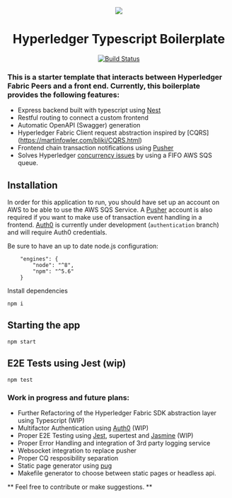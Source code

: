 <center>

![](https://cdn-images-1.medium.com/max/1200/1*2646BxDq2ICh_oNFPolAXQ.jpeg)

# Hyperledger Typescript Boilerplate 

[![Build Status](https://travis-ci.org/wearetheledger/hyperledger-typescript-boilerplate.svg?branch=master)](https://travis-ci.org/wearetheledger/hyperledger-typescript-boilerplate)

</center>

### This is a starter template that interacts between Hyperledger Fabric Peers and a front end. Currently, this boilerplate provides the following features:

- Express backend built with typescript using [Nest](https://github.com/kamilmysliwiec/nest) 
- Restful routing to connect a custom frontend
- Automatic OpenAPI (Swagger) generation
- Hyperledger Fabric Client request abstraction inspired by [CQRS]
(https://martinfowler.com/bliki/CQRS.html)
- Frontend chain transaction notifications using [Pusher](https://pusher.com)
- Solves Hyperledger [concurrency issues](https://medium.com/wearetheledger/hyperledger-fabric-concurrency-really-eccd901e4040) by using a FIFO AWS SQS queue.


## Installation

In order for this application to run, you should have set up an account on AWS to be able to use the AWS SQS Service. A [Pusher](https://pusher.com) account is also required if you want to make use of transaction event handling in a frontend.
[Auth0](https://auth0.com/) is currently under development (`authentication` branch) and will require Auth0 credentials.

Be sure to have an up to date node.js configuration:
```
    "engines": {
        "node": "^8",
        "npm": "^5.6"
    }
```
Install dependencies

`npm i`

## Starting the app


`npm start`

## E2E Tests using Jest (wip)

`npm test`


### Work in progress and future plans:

- Further Refactoring of the Hyperledger Fabric SDK abstraction layer using Typescript (WIP)
- Multifactor Authentication using [Auth0](https://auth0.com/) (WIP)
- Proper E2E Testing using [Jest](https://facebook.github.io/jest/), supertest and [Jasmine](https://jasmine.github.io/) (WIP)
- Proper Error Handling and integration of 3rd party logging service
- Websocket integration to replace pusher
- Proper CQ resposibility separation
- Static page generator using [pug](https://pugjs.org/api/getting-started.html)
- Makefile generator to choose between static pages or headless api.

** Feel free to contribute or make suggestions. **





